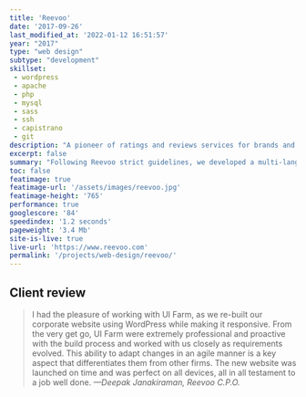 ```yaml
---
title: 'Reevoo'
date: '2017-09-26'
last_modified_at: '2022-01-12 16:51:57'
year: "2017"
type: "web design"
subtype: "development"
skillset: 
 - wordpress
 - apache
 - php
 - mysql
 - sass
 - ssh
 - capistrano
 - git
description: "A pioneer of ratings and reviews services for brands and retailers. Built on WordPress with custom plug-ins and Salesforce integration."
excerpt: false
summary: "Following Reevoo strict guidelines, we developed a multi-language bespoke WordPress corporate website which included a live demo application. It shown potential clients how user generated content such as reviews, ratings and conversation could be delivered and embedded on their web products. The website featured integrations with Salesforce for lead generation and LinkedIn for authentication. Despite an heavy usage of images and videos, we managed to achieve a good performance."
toc: false
featimage: true
featimage-url: '/assets/images/reevoo.jpg'
featimage-height: '765'
performance: true
googlescore: '84'
speedindex: '1.2 seconds'
pageweight: '3.4 Mb'
site-is-live: true
live-url: 'https://www.reevoo.com'
permalink: '/projects/web-design/reevoo/'
---
```

## Client review

> I had the pleasure of working with UI Farm, as we re-built our corporate website using WordPress while making it responsive. From the very get go, UI Farm were extremely professional and proactive with the build process and worked with us closely as requirements evolved. This ability to adapt changes in an agile manner is a key aspect that differentiates them from other firms. The new website was launched on time and was perfect on all devices, all in all testament to a job well done.
> <cite>—Deepak Janakiraman, Reevoo C.P.O.</cite>